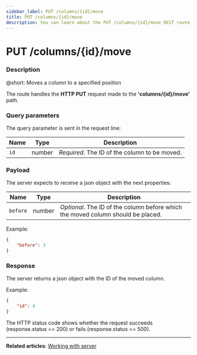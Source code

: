 ```yaml
---
sidebar_label: PUT /columns/{id}/move
title: PUT /columns/{id}/move
description: You can learn about the PUT /columns/{id}/move REST route in the documentation of the DHTMLX JavaScript Kanban library. Browse developer guides and API reference, try out code examples and live demos, and download a free 30-day evaluation version of DHTMLX Kanban.
---
```


# PUT /columns/{id}/move

### Description

@short: Moves a column to a specified position 

The route handles the **HTTP PUT** request made to the **'columns/{id}/move'** path.


### Query parameters

The query parameter is sent in the request line:

| Name       | Type        | Description |
| ----------- | ----------- | ----------- |
| `id`       |  number   | *Required*. The ID of the column to be moved.|

### Payload

The server expects to receive a json object with the next properties:

| Name       | Type        | Description |
| ----------- | ----------- | ----------- |
| `before`       |  number   | *Optional*. The ID of the column before which the moved column should be placed.|

Example:

~~~json
{
    "before": 3
}
~~~

### Response 

The server returns a json object with the ID of the moved column.

Example:

~~~json 
{
    "id": 4
}
~~~

The HTTP status code shows whether the request succeeds (response.status == 200) or fails (response.status == 500).

---

**Related articles**: [Working with server](guides/working_with_server.md)